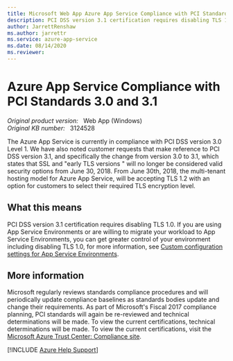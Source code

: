 ```yaml
---
title: Microsoft Web App Azure App Service Compliance with PCI Standards 3.0 and 3.1
description: PCI DSS version 3.1 certification requires disabling TLS 1.0. If you are using App Service Environments or are willing to migrate your workload to App Service Environments, you can get greater control of your environment.
author: JarrettRenshaw
ms.author: jarrettr
ms.service: azure-app-service
ms.date: 08/14/2020
ms.reviewer: 
---
```

# Azure App Service Compliance with PCI Standards 3.0 and 3.1

_Original product version:_ &nbsp; Web App (Windows)  
_Original KB number:_ &nbsp; 3124528

The Azure App Service is currently in compliance with PCI DSS version 3.0 Level 1. We have also noted customer requests that make reference to PCI DSS version 3.1, and specifically the change from version 3.0 to 3.1, which states that SSL and "early TLS versions " will no longer be considered valid security options from June 30, 2018. From June 30th, 2018, the multi-tenant hosting model for Azure App Service, will be accepting TLS 1.2 with an option for customers to select their required TLS encryption level.

## What this means

PCI DSS version 3.1 certification requires disabling TLS 1.0. If you are using App Service Environments or are willing to migrate your workload to App Service Environments, you can get greater control of your environment including disabling TLS 1.0, for more information, see [Custom configuration settings for App Service Environments](/azure/app-service/environment/app-service-app-service-environment-custom-settings).

## More information

Microsoft regularly reviews standards compliance procedures and will periodically update compliance baselines as standards bodies update and change their requirements. As part of Microsoft's Fiscal 2017 compliance planning, PCI standards will again be re-reviewed and technical determinations will be made. To view the current certifications, technical determinations will be made. To view the current certifications, visit the [Microsoft Azure Trust Center: Compliance site](https://azure.microsoft.com/support/trust-center/compliance/).

[!INCLUDE [Azure Help Support](../../includes/azure-help-support.md)]
